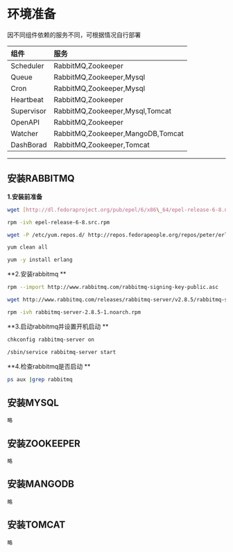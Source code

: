 # 环境准备

因不同组件依赖的服务不同，可根据情况自行部署

| **组件** | **服务** |
| :--- | :--- |
| Scheduler | RabbitMQ,Zookeeper |
| Queue | RabbitMQ,Zookeeper,Mysql |
| Cron | RabbitMQ,Zookeeper,Mysql |
| Heartbeat | RabbitMQ,Zookeeper |
| Supervisor | RabbitMQ,Zookeeper,Mysql,Tomcat |
| OpenAPI | RabbitMQ,Zookeeper |
| Watcher | RabbitMQ,Zookeeper,MangoDB,Tomcat |
| DashBorad | RabbitMQ,Zookeeper,Tomcat |

---

## 安装RABBITMQ

**1.安装前准备**

```bash
wget [http://dl.fedoraproject.org/pub/epel/6/x86\_64/epel-release-6-8.noarch.rpm](http://dl.fedoraproject.org/pub/epel/6/x86_64/epel-release-6-8.noarch.rpm)

rpm -ivh epel-release-6-8.src.rpm

wget -P /etc/yum.repos.d/ http://repos.fedorapeople.org/repos/peter/erlang/epel-erlang.repo 

yum clean all 

yum -y install erlang
```

**2.安装rabbitmq **

```bash
rpm --import http://www.rabbitmq.com/rabbitmq-signing-key-public.asc 

wget http://www.rabbitmq.com/releases/rabbitmq-server/v2.8.5/rabbitmq-server-2.8.5-1.noarch.rpm 

rpm -ivh rabbitmq-server-2.8.5-1.noarch.rpm
```

**3.启动rabbitmq并设置开机启动 **

```bash
chkconfig rabbitmq-server on 

/sbin/service rabbitmq-server start
```

**4.检查rabbitmq是否启动 **

```bash
ps aux |grep rabbitmq
```

## 安装MYSQL

```
略
```

## 安装ZOOKEEPER

```
略
```

## 安装MANGODB

```
略
```

## 安装TOMCAT

```
略
```



